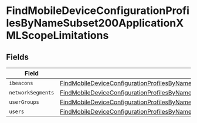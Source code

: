 # FindMobileDeviceConfigurationProfilesByNameSubset200ApplicationXMLScopeLimitations


## Fields

| Field                                                                                                                                                                                                                               | Type                                                                                                                                                                                                                                | Required                                                                                                                                                                                                                            | Description                                                                                                                                                                                                                         |
| ----------------------------------------------------------------------------------------------------------------------------------------------------------------------------------------------------------------------------------- | ----------------------------------------------------------------------------------------------------------------------------------------------------------------------------------------------------------------------------------- | ----------------------------------------------------------------------------------------------------------------------------------------------------------------------------------------------------------------------------------- | ----------------------------------------------------------------------------------------------------------------------------------------------------------------------------------------------------------------------------------- |
| `ibeacons`                                                                                                                                                                                                                          | [FindMobileDeviceConfigurationProfilesByNameSubset200ApplicationXMLScopeLimitationsIbeacons](../../models/operations/findmobiledeviceconfigurationprofilesbynamesubset200applicationxmlscopelimitationsibeacons.md)[]               | :heavy_minus_sign:                                                                                                                                                                                                                  | N/A                                                                                                                                                                                                                                 |
| `networkSegments`                                                                                                                                                                                                                   | [FindMobileDeviceConfigurationProfilesByNameSubset200ApplicationXMLScopeLimitationsNetworkSegments](../../models/operations/findmobiledeviceconfigurationprofilesbynamesubset200applicationxmlscopelimitationsnetworksegments.md)[] | :heavy_minus_sign:                                                                                                                                                                                                                  | N/A                                                                                                                                                                                                                                 |
| `userGroups`                                                                                                                                                                                                                        | [FindMobileDeviceConfigurationProfilesByNameSubset200ApplicationXMLScopeLimitationsUserGroups](../../models/operations/findmobiledeviceconfigurationprofilesbynamesubset200applicationxmlscopelimitationsusergroups.md)[]           | :heavy_minus_sign:                                                                                                                                                                                                                  | N/A                                                                                                                                                                                                                                 |
| `users`                                                                                                                                                                                                                             | [FindMobileDeviceConfigurationProfilesByNameSubset200ApplicationXMLScopeLimitationsUsers](../../models/operations/findmobiledeviceconfigurationprofilesbynamesubset200applicationxmlscopelimitationsusers.md)[]                     | :heavy_minus_sign:                                                                                                                                                                                                                  | N/A                                                                                                                                                                                                                                 |